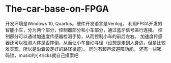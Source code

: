 # The-car-base-on-FPGA
开发环境是Windows 10, Quartus。硬件开发语言是Verilog。  利用FPGA开发的智能小车，分为两个部分，控制器部分和小车部分，通过蓝牙信号进行连接。  控制部分可以通过加速度传感器检测手势，从而控制小车的前后左右。  加速度传感器还可以检测人体是否摔倒，从而让小车自动寻径（设想是走到人身边，但是比较难实现，所以是沿着设定好的路径循迹）。 同时有超声波避障功能。  还有一些密码锁，music的小tricks就自己摸索吧

